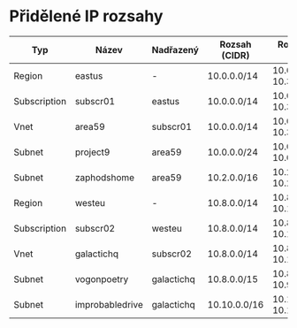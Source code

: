 # Přidělené IP rozsahy

| Typ       | Název             | Nadřazený     | Rozsah (CIDR)      | Rozsah (od-do)         | Tagy            |
|-----------|-------------------|---------------|--------------------|------------------------|-----------------|
| Region | eastus | - | 10.0.0.0/14 | 10.0.0.0 - 10.3.255.255 | public, prod |
| Subscription |   subscr01 | eastus | 10.0.0.0/14 | 10.0.0.0 - 10.3.255.255 | app1 |
| Vnet |     area59 | subscr01 | 10.0.0.0/14 | 10.0.0.0 - 10.3.255.255 | internal |
| Subnet |       project9 | area59 | 10.0.0.0/24 | 10.0.0.0 - 10.0.0.255 | dmz |
| Subnet |       zaphodshome | area59 | 10.2.0.0/16 | 10.2.0.0 - 10.2.255.255 | backend |
| Region | westeu | - | 10.8.0.0/14 | 10.8.0.0 - 10.11.255.255 | private |
| Subscription |   subscr02 | westeu | 10.8.0.0/14 | 10.8.0.0 - 10.11.255.255 | app2 |
| Vnet |     galactichq | subscr02 | 10.8.0.0/14 | 10.8.0.0 - 10.11.255.255 | external |
| Subnet |       vogonpoetry | galactichq | 10.8.0.0/15 | 10.8.0.0 - 10.9.255.255 | frontend |
| Subnet |       improbabledrive | galactichq | 10.10.0.0/16 | 10.10.0.0 - 10.10.255.255 | database |
